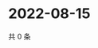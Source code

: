 # 2022-08-15

共 0 条

<!-- BEGIN WEIBO -->
<!-- 最后更新时间 Mon Aug 15 2022 01:16:15 GMT+0800 (China Standard Time) -->

<!-- END WEIBO -->
